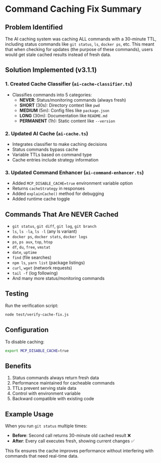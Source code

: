 # Command Caching Fix Summary

## Problem Identified
The AI caching system was caching ALL commands with a 30-minute TTL, including status commands like `git status`, `ls`, `docker ps`, etc. This meant that when checking for updates (the purpose of these commands), users would get stale cached results instead of fresh data.

## Solution Implemented (v3.1.1)

### 1. Created Cache Classifier (`ai-cache-classifier.ts`)
- Classifies commands into 5 categories:
  - **NEVER**: Status/monitoring commands (always fresh)
  - **SHORT** (30s): Directory context like `pwd`
  - **MEDIUM** (5m): Config files like `package.json`
  - **LONG** (30m): Documentation like `README.md`
  - **PERMANENT** (1h): Static content like `--version`

### 2. Updated AI Cache (`ai-cache.ts`)
- Integrates classifier to make caching decisions
- Status commands bypass cache
- Variable TTLs based on command type
- Cache entries include strategy information

### 3. Updated Command Enhancer (`ai-command-enhancer.ts`)
- Added `MCP_DISABLE_CACHE=true` environment variable option
- Returns `cacheStrategy` in responses
- Added `explainCache()` method for debugging
- Added runtime cache toggle

## Commands That Are NEVER Cached
- `git status`, `git diff`, `git log`, `git branch`
- `ls`, `ls -la`, `ls -l` (any ls variant)
- `docker ps`, `docker stats`, `docker logs`
- `ps`, `ps aux`, `top`, `htop`
- `df`, `du`, `free`, `vmstat`
- `date`, `uptime`
- `find` (file searches)
- `npm ls`, `yarn list` (package listings)
- `curl`, `wget` (network requests)
- `tail -f` (log following)
- And many more status/monitoring commands

## Testing
Run the verification script:
```bash
node test/verify-cache-fix.js
```

## Configuration
To disable caching:
```bash
export MCP_DISABLE_CACHE=true
```

## Benefits
1. Status commands always return fresh data
2. Performance maintained for cacheable commands
3. TTLs prevent serving stale data
4. Control with environment variable
5. Backward compatible with existing code

## Example Usage
When you run `git status` multiple times:
- **Before**: Second call returns 30-minute old cached result ❌
- **After**: Every call executes fresh, showing current changes ✅

This fix ensures the cache improves performance without interfering with commands that need real-time data.
